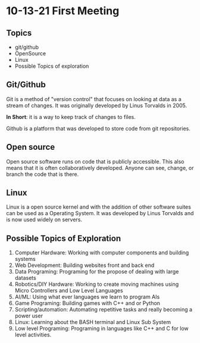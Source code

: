 # 10-13-21 First Meeting

## Topics

- git/github
- OpenSource
- Linux
- Possible Topics of exploration

## Git/Github

Git is a method of "version control" that focuses on looking at data as a stream of changes. It was originally developed by Linus Torvalds in 2005.

**In Short**: it is a way to keep track of changes to files.

Github is a platform that was developed to store code from git repositories. 

## Open source

Open source software runs on code that is publicly accessible. This also means that it is often collaboratively developed. Anyone can see, change, or branch the code that is there.

## Linux

Linux is a open source kernel and with the addition of other software suites can be used as a Operating System. It was developed by Linus Torvalds and is now used widely on servers. 

## Possible Topics of Exploration

1. Computer Hardware: Working with computer components and building systems
2. Web Development: Building websites front and back end
3. Data Programing: Programing for the propose of dealing with large datasets
4. Robotics/DIY Hardware: Working to create moving machines using Micro Controllers and Low Level Languages
5. AI/ML: Using what ever languages we learn to program AIs
6. Game Programing: Building games with C++ and or Python
7. Scripting/automation: Automating repetitive tasks and really becoming a power user
8. Linux: Learning about the BASH terminal and Linux Sub System
9. Low level Programing: Programing in languages like C++ and C for low level activities.
